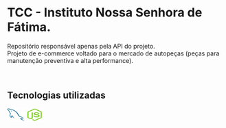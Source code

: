 <h1> TCC - Instituto Nossa Senhora de Fátima. </h1>

Repositório responsável apenas pela API do projeto. 
<br>
Projeto de e-commerce voltado para o mercado de autopeças (peças para manutenção preventiva e alta performance).



<br>
<h2>Tecnologias utilizadas</h2>
<div>
   <img align="center" alt="mySQL-icon" height="30" width="40" src="https://raw.githubusercontent.com/devicons/devicon/master/icons/mysql/mysql-original.svg">
   <img align="center" alt="NodeJS-icon" height="30" width="40" src="https://raw.githubusercontent.com/devicons/devicon/master/icons/nodejs/nodejs-original.svg">
</div>
 
